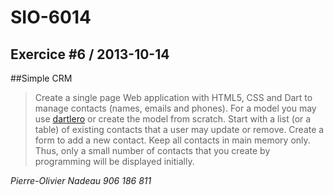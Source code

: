SIO-6014
====================

Exercice #6 / 2013-10-14
---------------------

##Simple CRM
> Create a single page Web application with HTML5, CSS and Dart to manage contacts (names, emails and phones). For a model you may use [dartlero](https://github.com/dzenanr/dartlero) or create the model from scratch. Start with a list (or a table) of existing contacts that a user may update or remove. Create a form to add a new contact. Keep all contacts in main memory only. Thus, only a small number of contacts that you create by programming will be displayed initially.

*Pierre-Olivier Nadeau*
*906 186 811*
